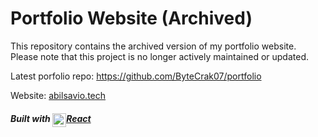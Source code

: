 # Portfolio Website (Archived)

This repository contains the archived version of my portfolio website. Please note that this project is no longer actively maintained or updated.

Latest porfolio repo: https://github.com/ByteCrak07/portfolio

Website: [abilsavio.tech](https://abilsavio.tech)

##### Built with <a href="https://reactjs.org"><img align="top" alt="React" width="22px" src="https://www.iconfinder.com/icons/1174949/download/svg/64" />React</a>
